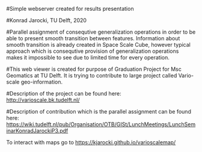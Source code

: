 #Simple webserver created for results presentation

#Konrad Jarocki, TU Delft, 2020 

#Parallel assignment of consequtive generalization operations in order to be able to present smooth transition between features. Information about smooth transition is already created in Space Scale Cube, however typical approach which is consequtive provision of generalization operations makes it impossible to see due to limited time for every operation. 

#This web viewer is created for purpose of Graduation Project for Msc Geomatics at TU Delft. It is trying to contribute to large project called Vario-scale geo-information.

#Description of the project can be found here: http://varioscale.bk.tudelft.nl/

#Description of contribution which is the parallel assignment can be found here: https://wiki.tudelft.nl/pub/Organisation/OTB/GISt/LunchMeetings/LunchSeminarKonradJarockiP3.pdf

To interact with maps go to https://kjarocki.github.io/varioscalemap/

